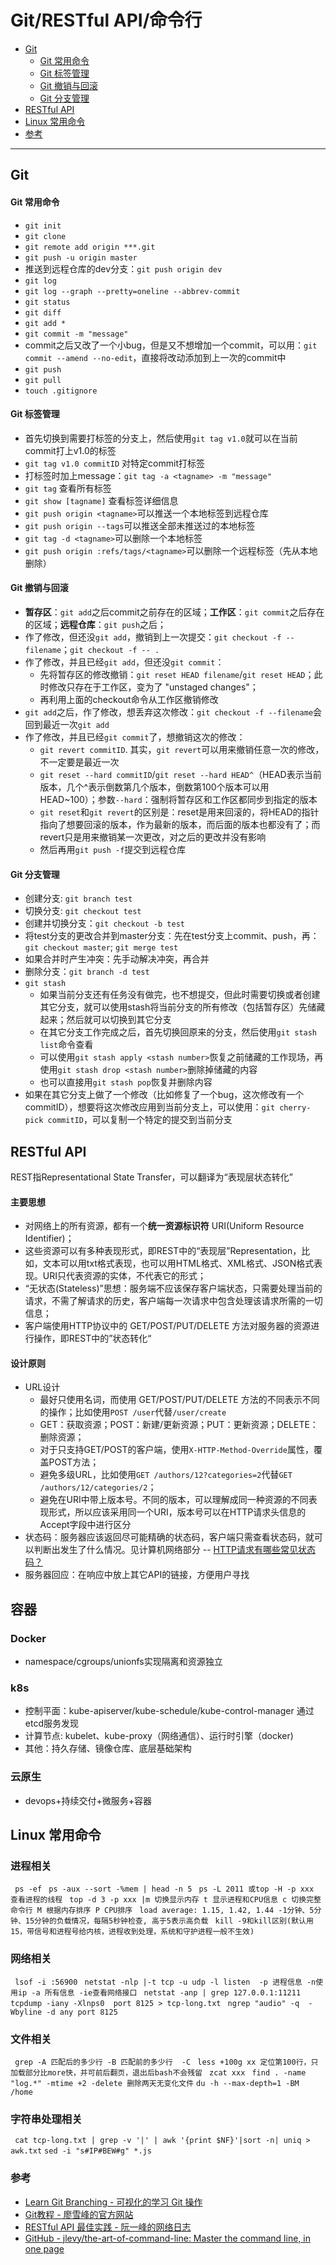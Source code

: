 # Git/RESTful API/命令行

* [Git](#git)
    * [Git 常用命令](#git-常用命令)
    * [Git 标签管理](#git-标签管理)
    * [Git 撤销与回滚](#git-撤销与回滚)
    * [Git 分支管理](#git-分支管理)
* [RESTful API](#restful-api)
* [Linux 常用命令](#linux-常用命令)
* [参考](#参考)

------

## Git

#### Git 常用命令
- ```git init```
- ```git clone```
- ```git remote add origin ***.git```
- ```git push -u origin master```
- 推送到远程仓库的dev分支：```git push origin dev```
- ```git log```
- ```git log --graph --pretty=oneline --abbrev-commit```
- ```git status```
- ```git diff```
- ```git add *```
- ```git commit -m "message"```
- commit之后又改了一个小bug，但是又不想增加一个commit，可以用：```git commit --amend --no-edit```，直接将改动添加到上一次的commit中
- ```git push```
- ```git pull```
- ```touch .gitignore```

#### Git 标签管理
- 首先切换到需要打标签的分支上，然后使用```git tag v1.0```就可以在当前commit打上v1.0的标签
- ```git tag v1.0 commitID``` 对特定commit打标签
- 打标签时加上message：```git tag -a <tagname> -m "message"```
- ```git tag``` 查看所有标签
- ```git show [tagname]``` 查看标签详细信息
- ```git push origin <tagname>```可以推送一个本地标签到远程仓库
- ```git push origin --tags```可以推送全部未推送过的本地标签
- ```git tag -d <tagname>```可以删除一个本地标签
- ```git push origin :refs/tags/<tagname>```可以删除一个远程标签（先从本地删除）

#### Git 撤销与回滚
- **暂存区**：```git add```之后commit之前存在的区域；**工作区**：```git commit```之后存在的区域；**远程仓库**：```git push```之后；
- 作了修改，但还没```git add```，撤销到上一次提交：```git checkout -f -- filename```；```git checkout -f -- .```
- 作了修改，并且已经```git add```，但还没```git commit```：
    - 先将暂存区的修改撤销：```git reset HEAD filename```/```git reset HEAD```；此时修改只存在于工作区，变为了 "unstaged changes"；
    - 再利用上面的checkout命令从工作区撤销修改
- ```git add```之后，作了修改，想丢弃这次修改：```git checkout -f --filename```会回到最近一次```git add```
- 作了修改，并且已经```git commit```了，想撤销这次的修改：
    - ```git revert commitID```. 其实，```git revert```可以用来撤销任意一次的修改，不一定要是最近一次
    - ```git reset --hard commitID```/```git reset --hard HEAD^```（HEAD表示当前版本，几个^表示倒数第几个版本，倒数第100个版本可以用HEAD~100）；参数```--hard```：强制将暂存区和工作区都同步到指定的版本
    - ```git reset```和```git revert```的区别是：reset是用来回滚的，将HEAD的指针指向了想要回滚的版本，作为最新的版本，而后面的版本也都没有了；而revert只是用来撤销某一次更改，对之后的更改并没有影响
    - 然后再用```git push -f```提交到远程仓库

#### Git 分支管理
- 创建分支: ```git branch test```
- 切换分支: ```git checkout test```
- 创建并切换分支：```git checkout -b test```
- 将test分支的更改合并到master分支：先在test分支上commit、push，再：```git checkout master```; ```git merge test```
- 如果合并时产生冲突：先手动解决冲突，再合并
- 删除分支：```git branch -d test```
- ```git stash```
    - 如果当前分支还有任务没有做完，也不想提交，但此时需要切换或者创建其它分支，就可以使用stash将当前分支的所有修改（包括暂存区）先储藏起来；然后就可以切换到其它分支
    - 在其它分支工作完成之后，首先切换回原来的分支，然后使用```git stash list```命令查看
    - 可以使用```git stash apply <stash number>```恢复之前储藏的工作现场，再使用```git stash drop <stash number>```删除掉储藏的内容
    - 也可以直接用```git stash pop```恢复并删除内容
- 如果在其它分支上做了一个修改（比如修复了一个bug，这次修改有一个commitID），想要将这次修改应用到当前分支上，可以使用：```git cherry-pick commitID```，可以复制一个特定的提交到当前分支

## RESTful API
REST指Representational State Transfer，可以翻译为“表现层状态转化”

#### 主要思想
- 对网络上的所有资源，都有一个**统一资源标识符** URI(Uniform Resource Identifier)；
- 这些资源可以有多种表现形式，即REST中的“表现层”Representation，比如，文本可以用txt格式表现，也可以用HTML格式、XML格式、JSON格式表现。URI只代表资源的实体，不代表它的形式；
- “无状态(Stateless)”思想：服务端不应该保存客户端状态，只需要处理当前的请求，不需了解请求的历史，客户端每一次请求中包含处理该请求所需的一切信息；
- 客户端使用HTTP协议中的 GET/POST/PUT/DELETE 方法对服务器的资源进行操作，即REST中的”状态转化“

#### 设计原则
- URL设计
    - 最好只使用名词，而使用 GET/POST/PUT/DELETE 方法的不同表示不同的操作；比如使用```POST /user```代替```/user/create```
    - GET：获取资源；POST：新建/更新资源；PUT：更新资源；DELETE：删除资源；
    - 对于只支持GET/POST的客户端，使用```X-HTTP-Method-Override```属性，覆盖POST方法；
    - 避免多级URL，比如使用```GET /authors/12?categories=2```代替```GET /authors/12/categories/2```；
    - 避免在URI中带上版本号。不同的版本，可以理解成同一种资源的不同表现形式，所以应该采用同一个URI，版本号可以在HTTP请求头信息的Accept字段中进行区分
- 状态码：服务器应该返回尽可能精确的状态码，客户端只需查看状态码，就可以判断出发生了什么情况。见计算机网络部分 -- [HTTP请求有哪些常见状态码？](Computer%20Network.md#HTTP请求有哪些常见状态码)
- 服务器回应：在响应中放上其它API的链接，方便用户寻找


## 容器
### Docker
- namespace/cgroups/unionfs实现隔离和资源独立
### k8s
- 控制平面：kube-apiserver/kube-schedule/kube-control-manager 通过etcd服务发现
- 计算节点: kubelet、kube-proxy（网络通信）、运行时引擎（docker)
- 其他：持久存储、镜像仓库、底层基础架构
### 云原生
- devops+持续交付+微服务+容器

## Linux 常用命令
### 进程相关
``` ps -ef```
``` ps -aux --sort -%mem | head -n 5```
``` ps -L 2011 或top -H -p xxx 查看进程的线程```
``` top -d 3 -p xxx |m 切换显示内存 t 显示进程和CPU信息 c 切换完整命令行 M 根据内存排序 P CPU排序```
``` load average: 1.15, 1.42, 1.44 -1分钟、5分钟、15分钟的负载情况，每隔5秒钟检查, 高于5表示高负载```
``` kill -9和kill区别(默认用15，带信号和进程号给内核，进程收到处理，系统和守护进程一般不生效)```
### 网络相关
``` lsof -i :56900```
``` netstat -nlp |-t tcp -u udp -l listen  -p 进程信息 -n使用ip -a 所有信息 -ie查看网络接口```
``` netstat -anp | grep 127.0.0.1:11211```
``` tcpdump -iany -Xlnps0  port 8125 > tcp-long.txt```
``` ngrep "audio" -q  -Wbyline -d any port 8125```
### 文件相关
``` grep -A 匹配后的多少行 -B 匹配前的多少行  -C```
``` less +100g xx 定位第100行，只加载部分比more快，并可前后翻页，退出后bash不会残留```
``` zcat xxx```
``` find . -name "log.*" -mtime +2 -delete 删除两天无变化文件```
``` du -h --max-depth=1 -BM /home ```
### 字符串处理相关
``` cat tcp-long.txt | grep -v '|' | awk '{print $NF}'|sort -n| uniq > awk.txt```
``` sed -i "s#IP#BEW#g" *.js ```


### 参考
- [Learn Git Branching - 可视化的学习 Git 操作](https://learngitbranching.js.org/?demo=&locale=zh_CN)
- [Git教程 - 廖雪峰的官方网站](https://www.liaoxuefeng.com/wiki/896043488029600)
- [RESTful API 最佳实践 - 阮一峰的网络日志](http://www.ruanyifeng.com/blog/2018/10/restful-api-best-practices.html)
- [GitHub - jlevy/the-art-of-command-line: Master the command line, in one page](https://github.com/jlevy/the-art-of-command-line/blob/master/README-zh.md)
